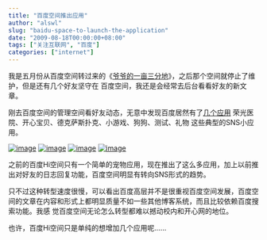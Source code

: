 ```yaml
---
title: "百度空间推出应用"
author: "alswl"
slug: "baidu-space-to-launch-the-application"
date: "2009-08-18T00:00:00+08:00"
tags: ["关注互联网", "百度"]
categories: ["internet"]
---
```


我是五月份从百度空间转过来的《[爷爷的一亩三分地](http://hi.baidu.com/alswl)》，之后那个空间就停止了维护，但是还有几个好友坚守在
百度空间，我还是会经常去后台看看好友的新文章。

刚去百度空间的管理空间看好友动态，无意中发现百度居然有了[几个应用](http://apps.hi.baidu.com/apps)
荣光医院、开心宝贝、德克萨斯扑克、小游戏、狗狗、测试、礼物 这些典型的SNS小应用。

[![image](https://4ocf5n.dijingchao.com/upload_dropbox/201612/404.png)](http://apps.hi.baidu.com/ow/app/cover//24/10023.gif)
[![image](https://4ocf5n.dijingchao.com/upload_dropbox/201612/404.png)](http://apps.hi.baidu.com/ow/app/cover//28/10027.jpg)
[![image](https://4ocf5n.dijingchao.com/upload_dropbox/201612/404.png)](http://apps.hi.baidu.com/ow/app/cover//27/10026.jpg)
[![image](https://4ocf5n.dijingchao.com/upload_dropbox/201612/404.png)](http://apps.hi.baidu.com/ow/app/cover//6/10005.jpg)

之前的百度Hi空间只有一个简单的宠物应用，现在推出了这么多应用，加上以前推出对好友的日志回复功能，百度空间明显有转向SNS形式的趋势。

只不过这种转型速度很慢，可以看出百度高层并不是很重视百度空间发展，百度空间的文章在内容和形式上都明显质量不如一些其他博客系统，而且比较依赖百度搜索功能。我感
觉百度空间无论怎么转型都难以撼动校内和开心网的地位。

也许，百度Hi空间只是单纯的想增加几个应用呢……

